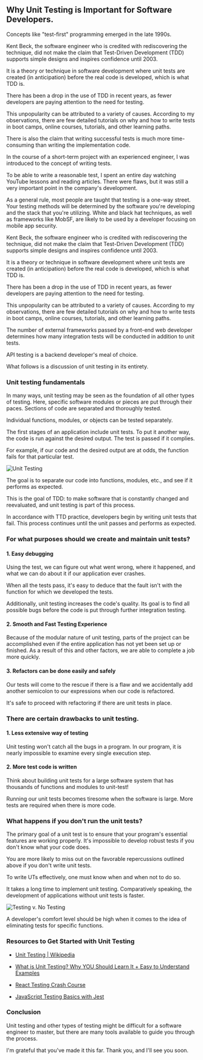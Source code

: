 ## Why Unit Testing is Important for Software Developers.

Concepts like "test-first" programming emerged in the late 1990s.

Kent Beck, the software engineer who is credited with rediscovering the technique, did not make the claim that Test-Driven Development (TDD) supports simple designs and inspires confidence until 2003.

It is a theory or technique in software development where unit tests are created (in anticipation) before the real code is developed, which is what TDD is.

There has been a drop in the use of TDD in recent years, as fewer developers are paying attention to the need for testing.

This unpopularity can be attributed to a variety of causes. According to my observations, there are few detailed tutorials on why and how to write tests in boot camps, online courses, tutorials, and other learning paths.



There is also the claim that writing successful tests is much more time-consuming than writing the implementation code.

In the course of a short-term project with an experienced engineer, I was introduced to the concept of writing tests.

To be able to write a reasonable test, I spent an entire day watching YouTube lessons and reading articles. There were flaws, but it was still a very important point in the company's development.

As a general rule, most people are taught that testing is a one-way street. Your testing methods will be determined by the software you're developing and the stack that you're utilizing. White and black hat techniques, as well as frameworks like MobSF, are likely to be used by a developer focusing on mobile app security.

Kent Beck, the software engineer who is credited with rediscovering the technique, did not make the claim that Test-Driven Development (TDD) supports simple designs and inspires confidence until 2003.

It is a theory or technique in software development where unit tests are created (in anticipation) before the real code is developed, which is what TDD is.

There has been a drop in the use of TDD in recent years, as fewer developers are paying attention to the need for testing.

This unpopularity can be attributed to a variety of causes. According to my observations, there are few detailed tutorials on why and how to write tests in boot camps, online courses, tutorials, and other learning paths.

The number of external frameworks passed by a front-end web developer determines how many integration tests will be conducted in addition to unit tests.

API testing is a backend developer's meal of choice.

What follows is a discussion of unit testing in its entirety.


### Unit testing fundamentals

In many ways, unit testing may be seen as the foundation of all other types of testing. Here, specific software modules or pieces are put through their paces. Sections of code are separated and thoroughly tested.

Individual functions, modules, or objects can be tested separately.

The first stages of an application include unit tests. To put it another way, the code is run against the desired output. The test is passed if it complies.

For example, if our code and the desired output are at odds, the function fails for that particular test.


![Unit Testing](https://cdn.hashnode.com/res/hashnode/image/upload/v1642499447683/ez9CC9DEy.png)


The goal is to separate our code into functions, modules, etc., and see if it performs as expected.

This is the goal of TDD: to make software that is constantly changed and reevaluated, and unit testing is part of this process.

In accordance with TTD practice, developers begin by writing unit tests that fail. This process continues until the unit passes and performs as expected.


### For what purposes should we create and maintain unit tests?


 #### 1. Easy debugging 

Using the test, we can figure out what went wrong, where it happened, and what we can do about it if our application ever crashes.

When all the tests pass, it's easy to deduce that the fault isn't with the function for which we developed the tests.

Additionally, unit testing increases the code's quality. Its goal is to find all possible bugs before the code is put through further integration testing. 
 
#### 2. Smooth and Fast Testing Experience 

Because of the modular nature of unit testing, parts of the project can be accomplished even if the entire application has not yet been set up or finished. As a result of this and other factors, we are able to complete a job more quickly.

#### 3. Refactors can be done easily and safely

Our tests will come to the rescue if there is a flaw and we accidentally add another semicolon to our expressions when our code is refactored.

It's safe to proceed with refactoring if there are unit tests in place.


### There are certain drawbacks to unit testing.

#### 1. Less extensive way of testing

Unit testing won't catch all the bugs in a program. In our program, it is nearly impossible to examine every single execution step.


#### 2. More test code is written

Think about building unit tests for a large software system that has thousands of functions and modules to unit-test!

Running our unit tests becomes tiresome when the software is large. More tests are required when there is more code.



### What happens if you don't run the unit tests?

The primary goal of a unit test is to ensure that your program's essential features are working properly. It's impossible to develop robust tests if you don't know what your code does.

You are more likely to miss out on the favorable repercussions outlined above if you don't write unit tests.

To write UTs effectively, one must know when and when not to do so.

It takes a long time to implement unit testing. Comparatively speaking, the development of applications without unit tests is faster.

 
![Testing v. No Testing](https://cdn.hashnode.com/res/hashnode/image/upload/v1642502373848/3Es0iHr2E.png)


A developer's comfort level should be high when it comes to the idea of eliminating tests for specific functions.


### Resources to Get Started with Unit Testing 


- [Unit Testing | Wikipedia ](https://en.wikipedia.org/wiki/Unit_testing) 

-  [What is Unit Testing? Why YOU Should Learn It + Easy to Understand Examples](https://youtu.be/3kzHmaeozDI) 

-  [React Testing Crash Course](https://youtu.be/OVNjsIto9xM) 

-  [JavaScript Testing Basics with Jest](https://youtu.be/__QEPUdnJS0) 



### Conclusion 

Unit testing and other types of testing might be difficult for a software engineer to master, but there are many tools available to guide you through the process.

I'm grateful that you've made it this far. Thank you, and I'll see you soon.






